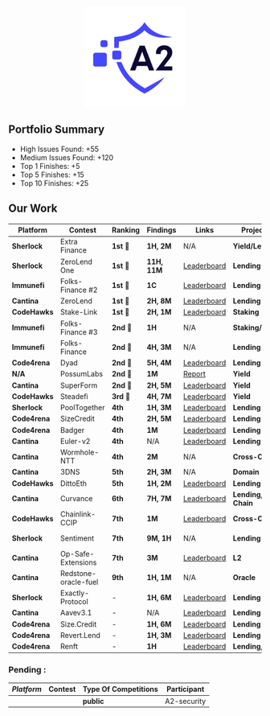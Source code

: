 <p align="center">
  <img src="A2.png" alt="A2 Security Logo" width="200"/>
</p>

## Portfolio Summary

- High Issues Found: +55
- Medium Issues Found: +120
- Top 1 Finishes: +5
- Top 5 Finishes: +15
- Top 10 Finishes: +25

## Our Work
| Platform       | Contest                | Ranking        | Findings     | Links                                                                                          | Project Type            | Participant     |
|----------------|------------------------|----------------|--------------|------------------------------------------------------------------------------------------------|-------------------------|-----------------|
| **Sherlock**   | Extra Finance          | **1st** 🥇     | **1H, 2M**   | N/A                                                                                         | **Yield/Leverage**      | **A2-security** |
| **Sherlock**   | ZeroLend One           | **1st** 🥇     | **11H, 11M** | [Leaderboard](https://audits.sherlock.xyz/contests/466/leaderboard)                                                                                          | **Lending**             | **A2-security** |
| **Immunefi**   | Folks-Finance #2       | **1st** 🥇     | **1C**       | [Leaderboard](https://immunefi.com/audit-competition/mitigation-audit-folksfinance/leaderboard/#top) | **Lending**             | **A2-security** |
| **Cantina**    | ZeroLend               | **1st** 🥇     | **2H, 8M**   | [Leaderboard](https://cantina.xyz/leaderboard/a83eaf73-9cbc-495f-8607-e55d4fdaf407)            | **Lending**             | ElHaj           |
| **CodeHawks**  | Stake-Link             | **1st** 🥇     | **2H, 1M**   | [Leaderboard](https://www.codehawks.com/contests/clqf7mgla0001yeyfah59c674)                    | **Staking**             | ElHaj           |
| **Immunefi**   | Folks-Finance #3           | **2nd** 🥈     | **1H**   | N/A                                                                                           | **Staking/Algorand**             | **A2-security** |
| **Immunefi**   | Folks-Finance          | **2nd** 🥈     | **4H, 3M**   | N/A                                                                                           | **Lending**             | **A2-security** |
| **Code4rena**  | Dyad                   | **2nd** 🥈     | **5H, 4M**   | [Leaderboard](https://code4rena.com/audits/2024-04-dyad#top)                                   | **Lending**             | Alix40          |
| **N/A**        | PossumLabs             | **2nd** 🥈     | **1M**       | [Report](https://github.com/shieldify-security/audits-portfolio/blob/main/reports/PossumLabs-V2-Security-Review.pdf) | **Yield**    | ElHaj       |
| **Cantina**    | SuperForm              | **2nd** 🥈     | **2H, 5M**   | [Leaderboard](https://cantina.xyz/leaderboard/2cd0b038-3e32-4db6-b488-0f85b6f0e49f)            | **Yield**               | ElHaj           |
| **CodeHawks**  | Steadefi               | **3rd** 🥉     | **4H, 7M**   | [Leaderboard](https://www.codehawks.com/contests/clo38mm260001la08daw5cbuf)                    | **Yield**               | ElHaj           |
| **Sherlock**   | PoolTogether           | **4th**        | **1H, 3M**   | [Leaderboard](https://audits.sherlock.xyz/contests/225/leaderboard)                            | **Lending**             | ElHaj           |
| **Code4rena**  | SizeCredit             | **4th**        | **2H, 5M**   | [Leaderboard](https://code4rena.com/audits/2024-06-size#top)                                   | **Lending**             | ElHaj           |
| **Code4rena**  | Badger                 | **4th**        | **1M**       | [Leaderboard](https://code4rena.com/audits/2024-06-ebtc-zap-router#top)                        | **Lending**             | Alix40          |
| **Cantina**    | Euler-v2               | **4th**        | N/A          | [Leaderboard](https://cantina.xyz/competitions/41306bb9-2bb8-4da6-95c3-66b85e11639f/leaderboard)| **Lending**             | Alix40          |
| **Cantina**    | Wormhole-NTT           | **4th**        | **2M**       | N/A                                                                                            | **Cross-Chain**         | ElHaj           |
| **Cantina**    | 3DNS                   | **5th**        | **2H, 3M**   | N/A                                                                                            | **Domain**              | ElHaj           |
| **CodeHawks**  | DittoEth               | **5th**        | **1H, 2M**   | [Leaderboard](https://www.codehawks.com/contests/clm871gl00001mp081mzjdlwc)                    | **Lending**             | ElHaj           |
| **Cantina**    | Curvance               | **6th**        | **7H, 7M**   | [Leaderboard](https://cantina.xyz/competitions/ac757733-81a4-43c7-8f49-17c5b135cdff/leaderboard)| **Lending, Cross-Chain**| Alix40          |
| **CodeHawks**  | Chainlink-CCIP         | **7th**        | **1M**       | [Leaderboard](https://www.codehawks.com/contests/clo38mm260001la08daw5cbuf)                    | **Cross-Chain**         | **A2-security** |
| **Sherlock**   | Sentiment              | **7th**        | **9M, 1H**   | N/A                                                                                           | **Lending**             | **A2-security** |
| **Cantina**    | Op-Safe-Extensions     | **7th**        | **3M**       | [Leaderboard](https://cantina.xyz/leaderboard/d47f8096-8858-437d-a9f5-2fe85ac9b95e)            | **L2**                  | ElHaj           |
| **Cantina**    | Redstone-oracle-fuel   | **9th**        | **1H, 1M**   | N/A                                                                                           | **Oracle**              | **A2-security** |
| **Sherlock**   | Exactly-Protocol       | -              | **1H, 6M**   | [Leaderboard](https://audits.sherlock.xyz/contests/247/leaderboard)                            | **Lending**             | ElHaj           |
| **Cantina**    | Aavev3.1               | -              | N/A          | [Leaderboard](https://cantina.xyz/competitions/5ffcedec-7e2e-4717-a3e4-e9041ca541c2/leaderboard)| **Lending**             | Alix40          |
| **Code4rena**  | Size.Credit            | -              | **1H, 6M**   | [Leaderboard](https://code4rena.com/audits/2024-06-size#top)                                   | **Lending**             | Alix40          |
| **Code4rena**  | Revert.Lend            | -              | **1H, 3M**   | [Leaderboard](https://code4rena.com/audits/2024-03-revert-lend#top)                            | **Lending**             | Alix40          |
| **Code4rena**  | Renft                  | -              | **1H**       | [Leaderboard](https://code4rena.com/audits/2024-01-renft#top)                                  | **Lending, NFT**        | Alix40          |


   ###  Pending : 
  | *Platform*   | Contest               | Type Of Competitions | Participant |
  |------------|------------------------|----------------------|------------------------------------|
  | | | **public**| A2-security|
